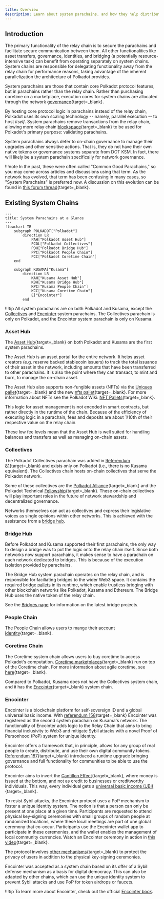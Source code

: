 ```yaml
---
title: Overview
description: Learn about system parachains, and how they help distribute resources over the Polkadot network, and which system chains are currently deployed
---
```


## Introduction

The primary functionality of the relay chain is to secure the parachains and facilitate secure
communication between them. All other functionalities like asset transfers, governance, identities,
and bridging (a potentially resource-intensive task) can benefit from operating separately on system
chains. System chains are responsible for delegating functionality away from the relay chain for
performance reasons, taking advantage of the inherent parallelization the architecture of Polkadot
provides.

System parachains are those that contain core Polkadot protocol features, but in parachains rather
than the relay chain. Rather than purchasing coretime on a marketplace, execution cores for system
chains are allocated through the network [governance](https://wiki.polkadot.network/docs/learn-polkadot-opengov){target=_blank}.

By hosting core protocol logic in parachains instead of the relay chain, Polkadot uses its own
scaling technology -- namely, parallel execution -- to host _itself_. System parachains remove
transactions from the relay chain, allowing more relay chain
[blockspace](https://www.rob.tech/polkadot-blockspace-over-blockchains/){target=_blank} to be used for Polkadot's
primary purpose: validating parachains.

System parachains always defer to on-chain governance to manage their upgrades and other sensitive
actions. That is, they do not have their own native tokens or governance systems separate from DOT
KSM. In fact, there will likely be a system parachain specifically for network governance.

!!!note
    In the past, these were often called "Common Good Parachains," so you may come across articles and
    discussions using that term. As the network has evolved, that term has been confusing in many cases,
    so "System Parachains" is preferred now. A discussion on this evolution can be found in
    [this forum thread](https://forum.polkadot.network/t/polkadot-protocol-and-common-good-parachains/866){target=_blank}.

## Existing System Chains

```mermaid
---
title: System Parachains at a Glance
---
flowchart TB
    subgraph POLKADOT["Polkadot"]
        direction LR
            PAH["Polkadot Asset Hub"]
            PCOL["Polkadot Collectives"]
            PBH["Polkadot Bridge Hub"]
            PPC["Polkadot People Chain"]
            PCC["Polkadot Coretime Chain"]
    end

    subgraph KUSAMA["Kusama"]
        direction LR
            KAH["Kusama Asset Hub"]
            KBH["Kusama Bridge Hub"]
            KPC["Kusama People Chain"]
            KCC["Kusama Coretime Chain"]
            E["Encointer"]
        end
```

!!!tip
    All system parachains are on both Polkadot and Kusama, except the [Collectives](#collectives) and [Encointer](#encointer) system parachains. The Collectives parachain is only on Polkadot, and the Encointer system parachain is only on Kusama.

### Asset Hub

The [Asset Hub](https://github.com/paritytech/polkadot-sdk/tree/master/cumulus#asset-hub-){target=_blank} on both
Polkadot and Kusama are the first system parachains.

The Asset Hub is an asset portal for the entire network. It helps asset creators (e.g. reserve
backed stablecoin issuers) to track the total issuance of their asset in the network, including
amounts that have been transferred to other parachains. It is also the point where they can
transact, to mint and burn, to manage the on-chain asset.

The Asset Hub also supports non-fungible assets (NFTs) via the
[Uniques pallet](https://polkadot.js.org/docs/substrate/extrinsics#uniques){target=_blank} and the new
[nfts pallet](https://polkadot.js.org/docs/substrate/extrinsics#nfts){target=_blank}. For more information about
NFTs see the Polkadot Wiki: [NFT Pallets](https://wiki.polkadot.network/docs/learn-nft-pallets){target=_blank}.

This logic for asset management is not encoded in smart contracts, but rather directly in the
runtime of the chain. Because of the efficiency of executing logic in a parachain, fees and deposits
are about 1/10th of their respective value on the relay chain.

These low fee levels mean that the Asset Hub is well suited for handling balances and transfers as
well as managing on-chain assets.

### Collectives

The Polkadot Collectives parachain was added in
[Referendum 81](https://polkadot.polkassembly.io/referendum/81){target=_blank} and exists only on Polkadot (i.e.,
there is no Kusama equivalent). The Collectives chain hosts on-chain collectives that serve the
Polkadot network.

Some of these collectives are the
[Polkadot Alliance](https://polkadot.polkassembly.io/referendum/94){target=_blank} and the Polkadot Technical
[Fellowship](https://wiki.polkadot.network/docs/learn-polkadot-technical-fellowship){target=_blank}. These on-chain collectives will play
important roles in the future of network stewardship and decentralized governance.

Networks themselves can act as collectives and express their legislative voices as single opinions
within other networks. This is achieved with the assistance from a [bridge hub](#bridge-hub).

### Bridge Hub

Before Polkadot and Kusama supported their first parachains, the only way to design a bridge was to
put the logic onto the relay chain itself. Since both networks now support parachains, it makes
sense to have a parachain on each network dedicated to bridges. This is because of the execution
isolation provided by parachains.

The Bridge Hub system parachain operates on the relay chain, and is responsible for faciliating
bridges to the wider Web3 space. It contains the required bridge
[pallets](../../glossary.md#pallet) in its runtime, which enable trustless bridging with other
blockchain networks like Polkadot, Kusama and Ethereum. The Bridge Hub uses the native token of the
relay chain.

See the [Bridges page](learn-bridges.md) for information on the latest bridge projects.

### People Chain

The People Chain allows users to mange their account [identity](https://wiki.polkadot.network/docs/learn-identity){target=_blank}.

### Coretime Chain

The Coretime system chain allows users to buy coretime to access Polkadot's computation.
[Coretime marketplaces](https://wiki.polkadot.network/docs/learn-guides-coretime-marketplaces){target=_blank} run on top of the Coretime chain. For more information about agile coretime, see [here](https://wiki.polkadot.network/docs/learn-agile-coretime){target=_blank}.

Compared to Polkadot, Kusama does not have the Collectives system chain, and it has the
[Encointer](https://encointer.org/encointer-for-web3/){target=_blank} system chain.

### Encointer

Encointer is a blockchain platform for self-sovereign ID and a global universal basic income. With
[referendum 158](https://kusama.polkassembly.io/referendum/158){target=_blank} Encointer was registered as the
second system parachain on Kusama's network. The functionality of Encointer adds logic to the Relay
Chain that aims to bring financial inclusivity to Web3 and mitigate Sybil attacks with a novel Proof
of Personhood (PoP) system for unique identity.

Encointer offers a framework that, in principle, allows for any group of real people to create,
distribute, and use their own digital community tokens.
[Referendum 187](https://kusama.polkassembly.io/referendum/187){target=_blank} introduced a runtime upgrade
bringing governance and full functionality for communities to be able to use the protocol.

Encointer aims to invert the [Cantillon Effect](https://www.newworldencyclopedia.org/entry/Richard_Cantillon){target=_blank}, where money is issued at the bottom, and not as credit to businesses or creditworthy individuals. This way, every individual gets a [universal basic income (UBI)](https://book.encointer.org/economics-ubi.html){target=_blank}.

To resist Sybil attacks, the Encointer protocol uses a PoP mechanism to foster a unique identity
system. The notion is that a person can only be present at one place at a given time. Participants
are requested to attend physical key-signing ceremonies with small groups of random people at
randomized locations, where these local meetings are part of one global ceremony that co-occur.
Participants use the Encointer wallet app to participate in these ceremonies, and the wallet enables
the management of local community currencies. Watch an Encointer ceremony in action in
[this video](https://www.youtube.com/watch?v=tcgpCCYBqko){target=_blank}.

The protocol involves [other mechanisms](https://book.encointer.org/ssi.html#privacy-considerations){target=_blank} to protect the privacy of users in addition to the physical key-signing ceremonies.

Encointer was accepted as a system chain based on its offer of a Sybil defense mechanism as a basis
for digital democracy. This can also be adapted by other chains, which can use the unique identity
system to prevent Sybil attacks and use PoP for token airdrops or faucets.

!!!tip
    To learn more about Encointer, check out the official
    [Encointer book](https://book.encointer.org/introduction.html).

